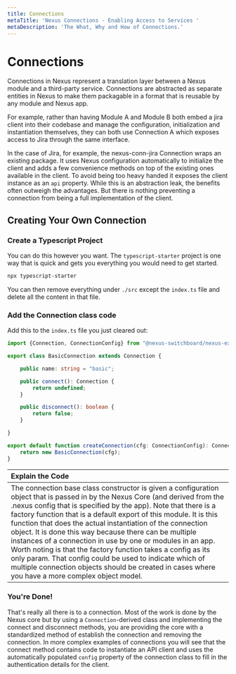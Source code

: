 ```yaml
---
title: Connections
metaTitle: 'Nexus Connections - Enabling Access to Services '
metaDescription: 'The What, Why and How of Connections.'
---
```


# Connections

Connections in Nexus represent a translation layer between a Nexus module and a third-party service. Connections are abstracted as separate entities in Nexus to make them packagable in a format that is reusable by any module and Nexus app.

For example, rather than having Module A and Module B both embed a jira client into their codebase and manage the configuration, initialization and instantiation themselves, they can both use Connection A which exposes access to Jira through the same interface.

In the case of Jira, for example, the nexus-conn-jira Connection wraps an existing package. It uses Nexus configuration automatically to initialize the client and adds a few convenience methods on top of the existing ones available in the client. To avoid being too heavy handed it exposes the client instance as an `api` property. While this is an abstraction leak, the benefits often outweigh the advantages. But there is nothing preventing a connection from being a full implementation of the client.

## Creating Your Own Connection

### Create a Typescript Project

You can do this however you want. The `typescript-starter` project is one way that is quick and gets you everything you would need to get started.

```bash
npx typescript-starter
```

You can then remove everything under `./src` except the `index.ts` file and delete all the content in that file.

### Add the Connection class code

Add this to the `index.ts` file you just cleared out:

```typescript
import {Connection, ConnectionConfig} from "@nexus-switchboard/nexus-extend";

export class BasicConnection extends Connection {

    public name: string = "basic";

    public connect(): Connection {
        return undefined;
    }

    public disconnect(): boolean {
        return false;
    }

}

export default function createConnection(cfg: ConnectionConfig): Connection {
    return new BasicConnection(cfg);
}
```

| Explain the Code |
| :--- |
| The connection base class constructor is given a configuration object that is passed in by the Nexus Core \(and derived from the .nexus config that is specified by the app\).  Note that there is a factory function that is a default export of this module.  It is this function that does the actual instantiation of the connection object.  It is done this way because there can be multiple instances of a connection in use by one or modules in an app.  Worth noting is that the factory function takes a config as its only param.  That config could be used to indicate which of multiple connection objects should be created in cases where you have a more complex object model. |

### You're Done!

That's really all there is to a connection. Most of the work is done by the Nexus core but by using a `Connection`-derived class and implementing the connect and disconnect methods, you are providing the core with a standardized method of establish the connection and removing the connection. In more complex examples of connections you will see that the connect method contains code to instantiate an API client and uses the automatically populated `config` property of the connection class to fill in the authentication details for the client.

